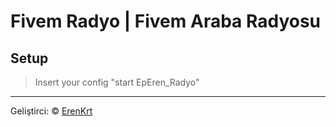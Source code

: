 # Fivem Radyo | Fivem Araba Radyosu

## Setup
> Insert your config "start EpEren_Radyo"
---

Geliştirci: &copy; [ErenKrt](https://www.instagram.com/ep.eren/)
